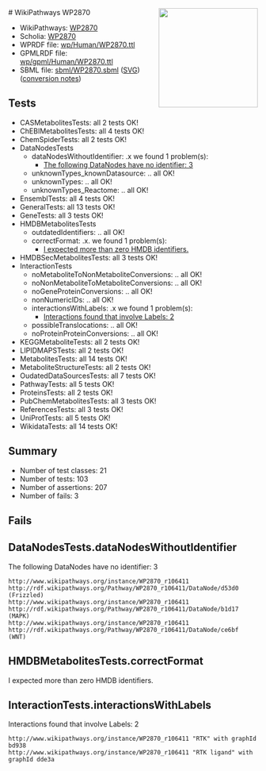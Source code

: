<img style="float: right; width: 200px" src="../logo.png" />
# WikiPathways WP2870

* WikiPathways: [WP2870](https://identifiers.org/wikipathways:WP2870)
* Scholia: [WP2870](https://scholia.toolforge.org/wikipathways/WP2870)
* WPRDF file: [wp/Human/WP2870.ttl](../wp/Human/WP2870.ttl)
* GPMLRDF file: [wp/gpml/Human/WP2870.ttl](../wp/gpml/Human/WP2870.ttl)
* SBML file: [sbml/WP2870.sbml](../sbml/WP2870.sbml) ([SVG](../sbml/WP2870.svg)) ([conversion notes](../sbml/WP2870.txt))

## Tests
* CASMetabolitesTests: all 2 tests OK!
* ChEBIMetabolitesTests: all 4 tests OK!
* ChemSpiderTests: all 2 tests OK!
* DataNodesTests
    * dataNodesWithoutIdentifier: .x we found 1 problem(s):
        * [The following DataNodes have no identifier: 3](#d2d32fa2)
    * unknownTypes_knownDatasource: .. all OK!
    * unknownTypes: .. all OK!
    * unknownTypes_Reactome: .. all OK!
* EnsemblTests: all 4 tests OK!
* GeneralTests: all 13 tests OK!
* GeneTests: all 3 tests OK!
* HMDBMetabolitesTests
    * outdatedIdentifiers: .. all OK!
    * correctFormat: .x. we found 1 problem(s):
        * [I expected more than zero HMDB identifiers.](#ad154c1e)
* HMDBSecMetabolitesTests: all 3 tests OK!
* InteractionTests
    * noMetaboliteToNonMetaboliteConversions: .. all OK!
    * noNonMetaboliteToMetaboliteConversions: .. all OK!
    * noGeneProteinConversions: .. all OK!
    * nonNumericIDs: .. all OK!
    * interactionsWithLabels: .x we found 1 problem(s):
        * [Interactions found that involve Labels: 2](#630d2679)
    * possibleTranslocations: .. all OK!
    * noProteinProteinConversions: .. all OK!
* KEGGMetaboliteTests: all 2 tests OK!
* LIPIDMAPSTests: all 2 tests OK!
* MetabolitesTests: all 14 tests OK!
* MetaboliteStructureTests: all 2 tests OK!
* OudatedDataSourcesTests: all 7 tests OK!
* PathwayTests: all 5 tests OK!
* ProteinsTests: all 2 tests OK!
* PubChemMetabolitesTests: all 3 tests OK!
* ReferencesTests: all 3 tests OK!
* UniProtTests: all 5 tests OK!
* WikidataTests: all 14 tests OK!


## Summary

* Number of test classes: 21
* Number of tests: 103
* Number of assertions: 207
* Number of fails: 3

## Fails

<a name="d2d32fa2" />

## DataNodesTests.dataNodesWithoutIdentifier

The following DataNodes have no identifier: 3
```
http://www.wikipathways.org/instance/WP2870_r106411 http://rdf.wikipathways.org/Pathway/WP2870_r106411/DataNode/d53d0 (Frizzled)
http://www.wikipathways.org/instance/WP2870_r106411 http://rdf.wikipathways.org/Pathway/WP2870_r106411/DataNode/b1d17 (MAPK)
http://www.wikipathways.org/instance/WP2870_r106411 http://rdf.wikipathways.org/Pathway/WP2870_r106411/DataNode/ce6bf (WNT)
```

<a name="ad154c1e" />

## HMDBMetabolitesTests.correctFormat

I expected more than zero HMDB identifiers.
<a name="630d2679" />

## InteractionTests.interactionsWithLabels

Interactions found that involve Labels: 2
```
http://www.wikipathways.org/instance/WP2870_r106411 "RTK" with graphId bd938
http://www.wikipathways.org/instance/WP2870_r106411 "RTK ligand" with graphId dde3a
```

